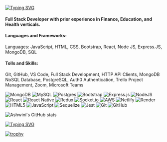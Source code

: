 
[![Typing SVG](https://readme-typing-svg.herokuapp.com?font=Fira+Code&pause=1000&width=435&lines=Hello%2C+I+am+Ashwini;Full+Stack+Software+Developer;Experience+in+JavaScript%2C+React%2C;React+Native%2C+HTML+%2C+CSS%2C+Bootstrap%2C+;Node+JS%2C+Express.JS%2C+MongoDB%2C+SQL%2C;Postgres+%2CAWS)](https://git.io/typing-svg)
#### Full Stack Developer with prior experience in Finance, Education, and Health verticals.

#### Languages and Frameworks:
Languages: JavaScript, HTML, CSS, Bootstrap, React, Node JS, Express.JS, MongoDB, SQL

#### Tolls and Skills:
Git, GitHub, VS Code, Full Stack Development, HTTP API Clients, MongoDB NoSQL Database, PostgreSQL, Auth0 Authentication, Trello Project Management, Zoom, Microsoft Teams

![MongoDB](https://img.shields.io/badge/MongoDB-%234ea94b.svg?style=for-the-badge&logo=mongodb&logoColor=white)
![MySQL](https://img.shields.io/badge/mysql-%2300f.svg?style=for-the-badge&logo=mysql&logoColor=white)
![Postgres](https://img.shields.io/badge/postgres-%23316192.svg?style=for-the-badge&logo=postgresql&logoColor=white)
![Bootstrap](https://img.shields.io/badge/bootstrap-%23563D7C.svg?style=for-the-badge&logo=bootstrap&logoColor=white)
![Express.js](https://img.shields.io/badge/express.js-%23404d59.svg?style=for-the-badge&logo=express&logoColor=%2361DAFB)
![NodeJS](https://img.shields.io/badge/node.js-6DA55F?style=for-the-badge&logo=node.js&logoColor=white)
![React](https://img.shields.io/badge/react-%2320232a.svg?style=for-the-badge&logo=react&logoColor=%2361DAFB)
![React Native](https://img.shields.io/badge/react_native-%2320232a.svg?style=for-the-badge&logo=react&logoColor=%2361DAFB)
![Redux](https://img.shields.io/badge/redux-%23593d88.svg?style=for-the-badge&logo=redux&logoColor=white)
![Socket.io](https://img.shields.io/badge/Socket.io-black?style=for-the-badge&logo=socket.io&badgeColor=010101)
![AWS](https://img.shields.io/badge/AWS-%23FF9900.svg?style=for-the-badge&logo=amazon-aws&logoColor=white)
![Netlify](https://img.shields.io/badge/netlify-%23000000.svg?style=for-the-badge&logo=netlify&logoColor=#00C7B7)
![Render](https://img.shields.io/badge/Render-%46E3B7.svg?style=for-the-badge&logo=render&logoColor=white)
![HTML5](https://img.shields.io/badge/html5-%23E34F26.svg?style=for-the-badge&logo=html5&logoColor=white)
![JavaScript](https://img.shields.io/badge/javascript-%23323330.svg?style=for-the-badge&logo=javascript&logoColor=%23F7DF1E)
![Sequelize](https://img.shields.io/badge/Sequelize-52B0E7?style=for-the-badge&logo=Sequelize&logoColor=white)
![Jest](https://img.shields.io/badge/-jest-%23C21325?style=for-the-badge&logo=jest&logoColor=white)
![Git](https://img.shields.io/badge/git-%23F05033.svg?style=for-the-badge&logo=git&logoColor=white)
![GitHub](https://img.shields.io/badge/github-%23121011.svg?style=for-the-badge&logo=github&logoColor=white)


![Ashwini's GitHub stats](https://github-readme-stats.vercel.app/api?username=ashuppal&show_icons=true&theme=radical)

[![Typing SVG](https://readme-typing-svg.demolab.com/?lines=First+line+of+text;Second+line+of+text)](https://git.io/typing-svg)

[![trophy](https://github-profile-trophy.vercel.app/?username=ashuppal&theme=onedark)](https://github.com/ashuppal/github-profile-trophy)
<!--
**ashuppal/ashuppal** is a ✨ _special_ ✨ repository because its `README.md` (this file) appears on your GitHub profile.

Here are some ideas to get you started:


- 🔭 I’m currently working on ...
- 🌱 I’m currently learning ...
- 👯 I’m looking to collaborate on ...
- 🤔 I’m looking for help with ...
- 💬 Ask me about ...
- 📫 How to reach me: ...
- 😄 Pronouns: ...
- ⚡ Fun fact: ...
-->
